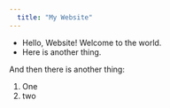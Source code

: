 ```yaml
---
  title: "My Website"
---
```

  
  - Hello, Website! Welcome to the world.
  - Here is another thing.

And then there is another thing:
1. One
2. two 


